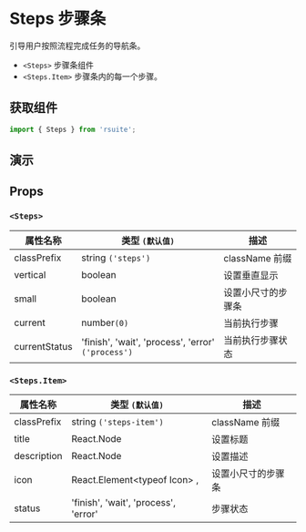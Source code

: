 # Steps 步骤条 [<i class="icon icon-edit2" ></i>](https://github.com/rsuite/rsuite.github.io/blob/master/src/components/steps/index.md)

引导用户按照流程完成任务的导航条。

* `<Steps>` 步骤条组件
* `<Steps.Item>` 步骤条内的每一个步骤。

## 获取组件

```js
import { Steps } from 'rsuite';
```

## 演示

<!--{demo}-->

## Props

### `<Steps>`

| 属性名称      | 类型 `(默认值)`                                    | 描述               |
| ------------- | -------------------------------------------------- | ------------------ |
| classPrefix   | string `('steps')`                                 | className 前缀     |
| vertical      | boolean                                            | 设置垂直显示       |
| small         | boolean                                            | 设置小尺寸的步骤条 |
| current       | number`(0)`                                        | 当前执行步骤       |
| currentStatus | 'finish', 'wait', 'process', 'error' `('process')` | 当前执行步骤状态   |

### `<Steps.Item>`

| 属性名称    | 类型 `(默认值)`                      | 描述               |
| ----------- | ------------------------------------ | ------------------ |
| classPrefix | string `('steps-item')`              | className 前缀     |
| title       | React.Node                           | 设置标题           |
| description | React.Node                           | 设置描述           |
| icon        | React.Element&lt;typeof Icon&gt; ,   | 设置小尺寸的步骤条 |
| status      | 'finish', 'wait', 'process', 'error' | 步骤状态           |
